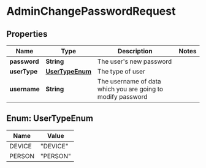 # AdminChangePasswordRequest

## Properties
Name | Type | Description | Notes
------------ | ------------- | ------------- | -------------
**password** | **String** | The user&#x27;s new password | 
**userType** | [**UserTypeEnum**](#UserTypeEnum) | The type of user | 
**username** | **String** | The username of data which you are going to modify password | 

<a name="UserTypeEnum"></a>
## Enum: UserTypeEnum
Name | Value
---- | -----
DEVICE | &quot;DEVICE&quot;
PERSON | &quot;PERSON&quot;
